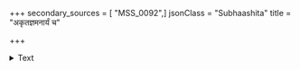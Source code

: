 +++
secondary_sources = [ "MSS_0092",]
jsonClass = "Subhaashita"
title = "अकृतज्ञमनार्यं च"

+++

<details><summary>Text</summary>

अकृतज्ञमनार्यं च दीर्घरोषमनार्जवम्।  
चतुरो विद्धि चाण्डालाञ् जात्या जायेत पञ्चमः॥
</details>
